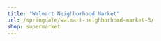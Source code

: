 ```yaml
---
title: "Walmart Neighborhood Market"
url: /springdale/walmart-neighborhood-market-3/
shop: supermarket
---
```

